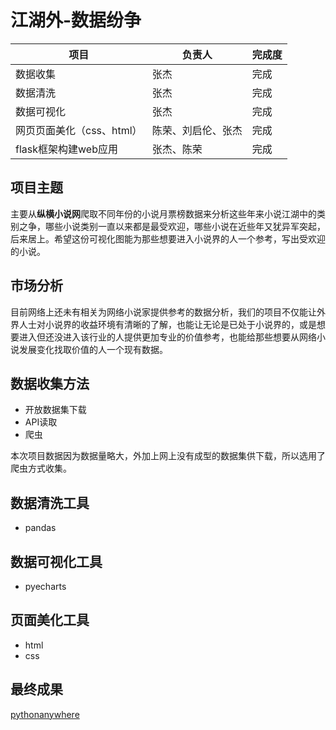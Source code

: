# 江湖外-数据纷争
| 项目|负责人 |完成度|
|---|---|---|
|数据收集|张杰|完成|
|数据清洗|张杰|完成|
|数据可视化|张杰|完成|
|网页页面美化（css、html）|陈荣、刘启伦、张杰|完成
|flask框架构建web应用|张杰、陈荣|完成

## 项目主题
主要从**纵横小说网**爬取不同年份的小说月票榜数据来分析这些年来小说江湖中的类别之争，哪些小说类别一直以来都是最受欢迎，哪些小说在近些年又犹异军突起，后来居上。希望这份可视化图能为那些想要进入小说界的人一个参考，写出受欢迎的小说。 

## 市场分析
目前网络上还未有相关为网络小说家提供参考的数据分析，我们的项目不仅能让外界人士对小说界的收益环境有清晰的了解，也能让无论是已处于小说界的，或是想要进入但还没进入该行业的人提供更加专业的价值参考，也能给那些想要从网络小说发展变化找取价值的人一个现有数据。
 
## 数据收集方法
- 开放数据集下载
- API读取
- 爬虫

本次项目数据因为数据量略大，外加上网上没有成型的数据集供下载，所以选用了爬虫方式收集。

## 数据清洗工具
- pandas

## 数据可视化工具
- pyecharts
## 页面美化工具
- html
- css

## 最终成果
[pythonanywhere](http://chro.pythonanywhere.com/)




